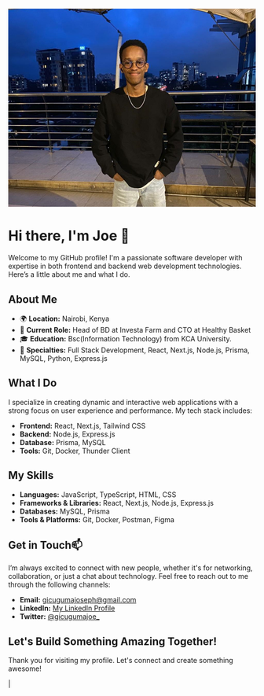 <!-- ### Hi there 👋 -->
<p align="center">
  <a href="http://josephgicugumakamau.co.ke/"><img src="joe.jpg" alt="Joseph Gicuguma's image"></a>
</p>

# Hi there, I'm Joe 👋

Welcome to my GitHub profile! I'm a passionate software developer with expertise in both frontend and backend web development technologies. Here’s a little about me and what I do.

## About Me

- 🌍 **Location:** Nairobi, Kenya
- 💼 **Current Role:** Head of BD at Investa Farm and CTO at Healthy Basket
- 🎓 **Education:** Bsc(Information Technology) from KCA University.
- 🌟 **Specialties:** Full Stack Development, React, Next.js, Node.js, Prisma, MySQL, Python, Express.js

## What I Do

I specialize in creating dynamic and interactive web applications with a strong focus on user experience and performance. My tech stack includes:

- **Frontend:** React, Next.js, Tailwind CSS
- **Backend:** Node.js, Express.js
- **Database:** Prisma, MySQL
- **Tools:** Git, Docker, Thunder Client


## My Skills

- **Languages:** JavaScript, TypeScript, HTML, CSS
- **Frameworks & Libraries:** React, Next.js, Node.js, Express.js
- **Databases:** MySQL, Prisma
- **Tools & Platforms:** Git, Docker, Postman, Figma

## Get in Touch📫

I’m always excited to connect with new people, whether it's for networking, collaboration, or just a chat about technology. Feel free to reach out to me through the following channels:

- **Email:** [gicugumajoseph@gmail.com](mailto:gicugumajoseph@gmail.com)
- **LinkedIn:** [My LinkedIn Profile](https://linkedin.com/in/joseph-kamau-244295200/)
- **Twitter:** [@gicugumajoe_](https://x.com/gicugumajoe_)

## Let's Build Something Amazing Together!

Thank you for visiting my profile. Let's connect and create something awesome!

<!--
<p align="center">
  <a href="https://github.com/Joseph-Gicuguma"><img src="https://github-readme-stats.vercel.app/api?username=Joseph-Gicuguma&hide_border=true&show_icons=true" alt="Joe's github stats"></a>
</p>



<p align="center">
  <strong><a href="http://josephgicugumakamau.co.ke/">Official Website</a></strong> |
  <strong><a href="https://twitter.com/gicugumajoe_">Twitter</a></strong> 
  <!-- <strong><a href="https://discord.gg/nYXzaUS">Discord</a></strong>  -->|
 <!-- <strong><a href="https://www.linkedin.com/in/joseph-gicuguma-244295200/">LinkedIn</a></strong> | -->
  <!-- <strong><a href="https://www.twitch.tv/edisonlee55">Twitch</a></strong>
</p>

<p align="center">I love Creating.</p>

-->


<!--
**Joseph-Gicuguma/Joseph-Gicuguma** is a ✨ _special_ ✨ repository because its `README.md` (this file) appears on your GitHub profile.

Here are some ideas to get you started:

- 🔭 I’m currently working on ...
- 🌱 I’m currently learning ...
- 👯 I’m looking to collaborate on ...
- 🤔 I’m looking for help with ...
- 💬 Ask me about ...
- 📫 How to reach me: ...
- 😄 Pronouns: ...
- ⚡ Fun fact: ...
-->
